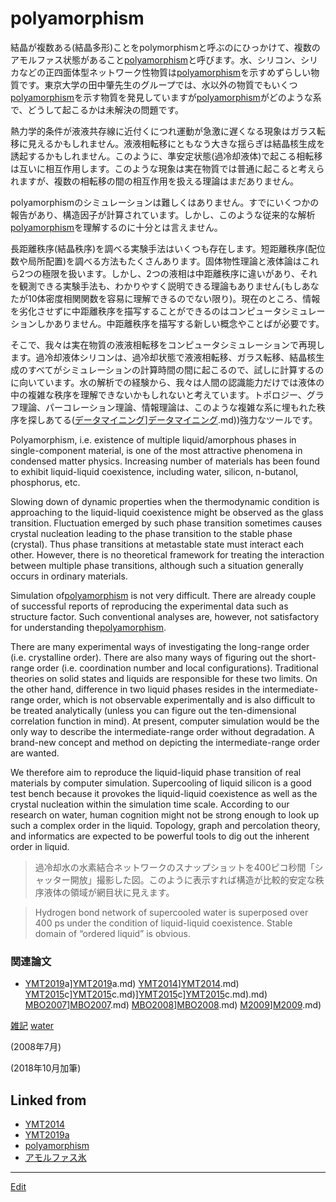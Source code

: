 # polyamorphism

結晶が複数ある(結晶多形)ことをpolymorphismと呼ぶのにひっかけて、複数のアモルファス状態があること[polyamorphism](polyamorphism.md)と呼びます。水、シリコン、シリカなどの正四面体型ネットワーク性物質は[polyamorphism](polyamorphism.md)を示すめずらしい物質です。東京大学の田中肇先生のグループでは、水以外の物質でもいくつ[polyamorphism](polyamorphism.md)を示す物質を発見していますが[polyamorphism](polyamorphism.md)がどのような系で、どうして起こるかは未解決の問題です。

熱力学的条件が液液共存線に近付くにつれ運動が急激に遅くなる現象はガラス転移に見えるかもしれません。液液相転移にともなう大きな揺らぎは結晶核生成を誘起するかもしれません。このように、準安定状態(過冷却液体)で起こる相転移は互いに相互作用します。このような現象は実在物質では普通に起こると考えられますが、複数の相転移の間の相互作用を扱える理論はまだありません。

polyamorphismのシミュレーションは難しくはありません。すでにいくつかの報告があり、構造因子が計算されています。しかし、このような従来的な解析[polyamorphism](polyamorphism.md)を理解するのに十分とは言えません。

長距離秩序(結晶秩序)を調べる実験手法はいくつも存在します。短距離秩序(配位数や局所配置)を調べる方法もたくさんあります。固体物性理論と液体論はこれら2つの極限を扱います。しかし、2つの液相は中距離秩序に違いがあり、それを観測できる実験手法も、わかりやすく説明できる理論もありません(もしあなたが10体密度相関関数を容易に理解できるのでない限り)。現在のところ、情報を劣化させずに中距離秩序を描写することができるのはコンピュータシミュレーションしかありません。中距離秩序を描写する新しい概念やことばが必要です。

そこで、我々は実在物質の液液相転移をコンピュータシミュレーションで再現します。過冷却液体シリコンは、過冷却状態で液液相転移、ガラス転移、結晶核生成のすべてがシミュレーションの計算時間の間に起こるので、試しに計算するのに向いています。水の解析での経験から、我々は人間の認識能力だけでは液体の中の複雑な秩序を理解できないかもしれないと考えています。トポロジー、グラフ理論、パーコレーション理論、情報理論は、このような複雑な系に埋もれた秩序を探しあてる([データマイニング](データマイニング.md)][データマイニング](データマイニング.md).md))強力なツールです。

Polyamorphism, i.e. existence of multiple liquid/amorphous phases in single-component material, is one of the most attractive phenomena in condensed matter physics. Increasing number of materials has been found to exhibit liquid-liquid coexistence, including water, silicon, n-butanol, phosphorus, etc.

Slowing down of dynamic properties when the thermodynamic condition is approaching to the liquid-liquid coexistence might be observed as the glass transition. Fluctuation emerged by such phase transition sometimes causes crystal nucleation leading to the phase transition to the stable phase (crystal). Thus phase transitions at metastable state must interact each other. However, there is no theoretical framework for treating the interaction between multiple phase transitions, although such a situation generally occurs in ordinary materials.

Simulation of[polyamorphism](polyamorphism.md) is not very difficult. There are already couple of successful reports of reproducing the experimental data such as structure factor. Such conventional analyses are, however, not satisfactory for understanding the[polyamorphism](polyamorphism.md).

There are many experimental ways of investigating the long-range order (i.e. crystalline order). There are also many ways of figuring out the short-range order (i.e. coordination number and local configurations). Traditional theories on solid states and liquids are responsible for these two limits. On the other hand, difference in two liquid phases resides in the intermediate-range order, which is not observable experimentally and is also difficult to be treated analytically (unless you can figure out the ten-dimensional correlation function in mind). At present, computer simulation would be the only way to describe the intermediate-range order without degradation. A brand-new concept and method on depicting the intermediate-range order are wanted.

We therefore aim to reproduce the liquid-liquid phase transition of real materials by computer simulation. Supercooling of liquid silicon is a good test bench because it provokes the liquid-liquid coexistence as well as the crystal nucleation within the simulation time scale. According to our research on water, human cognition might not be strong enough to look up such a complex order in the liquid. Topology, graph and percolation theory, and informatics are expected to be powerful tools to dig out the inherent order in liquid.

[](https://gyazo.com/5210f364cae83500efedb546e89583ac)

>過冷却水の水素結合ネットワークのスナップショットを400ピコ秒間「シャッター開放」撮影した図。このように表示すれば構造が比較的安定な秩序液体の領域が網目状に見えます。

>Hydrogen bond network of supercooled water is superposed over 400 ps under the condition of liquid-liquid coexistence. Stable domain of “ordered liquid” is obvious.



### 関連論文


* [YMT2019](YMT2019.md)a][YMT2019](YMT2019.md)a.md) [YMT2014](YMT2014.md)][YMT2014](YMT2014.md).md) [YMT2015](YMT2015.md)c][YMT2015](YMT2015.md)c.md)][YMT2015](YMT2015.md)c][YMT2015](YMT2015.md)c.md).md) [MBO2007](MBO2007.md)][MBO2007](MBO2007.md).md) [MBO2008](MBO2008.md)][MBO2008](MBO2008.md).md) [M2009](M2009.md)][M2009](M2009.md).md)

[雑記](雑記.md) [water](water.md)

(2008年7月)

(2018年10月加筆)



## Linked from

* [YMT2014](YMT2014.md)
* [YMT2019a](YMT2019a.md)
* [polyamorphism](polyamorphism.md)
* [アモルファス氷](アモルファス氷.md)


----
[Edit](https://github.com/vitroid/vitroid.github.io/edit/master/MD/polyamorphism.md)
